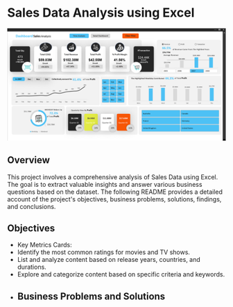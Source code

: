 # Sales Data Analysis using Excel
![](https://github.com/mina407/Excel_Project/blob/main/Dashboard_1.png)
## Overview 
This project involves a comprehensive analysis of Sales Data using Excel. The goal is to extract valuable insights and answer various business questions based on the dataset. The following README provides a detailed account of the project's objectives, business problems, solutions, findings, and conclusions.
## Objectives
* Key Metrics Cards:
* Identify the most common ratings for movies and TV shows.
* List and analyze content based on release years, countries, and durations.
* Explore and categorize content based on specific criteria and keywords.
* ## Business Problems and Solutions
